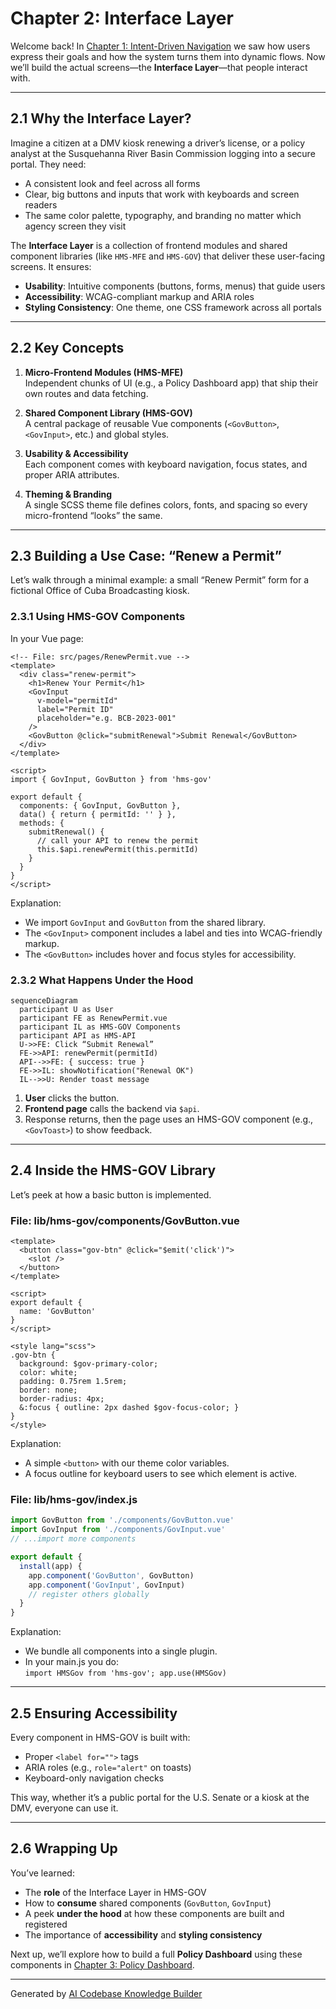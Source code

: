 # Chapter 2: Interface Layer

Welcome back! In [Chapter 1: Intent-Driven Navigation](01_intent_driven_navigation_.md) we saw how users express their goals and how the system turns them into dynamic flows. Now we’ll build the actual screens—the **Interface Layer**—that people interact with.

---

## 2.1 Why the Interface Layer?

Imagine a citizen at a DMV kiosk renewing a driver’s license, or a policy analyst at the Susquehanna River Basin Commission logging into a secure portal. They need:

- A consistent look and feel across all forms  
- Clear, big buttons and inputs that work with keyboards and screen readers  
- The same color palette, typography, and branding no matter which agency screen they visit  

The **Interface Layer** is a collection of frontend modules and shared component libraries (like `HMS-MFE` and `HMS-GOV`) that deliver these user-facing screens. It ensures:

- **Usability**: Intuitive components (buttons, forms, menus) that guide users  
- **Accessibility**: WCAG-compliant markup and ARIA roles  
- **Styling Consistency**: One theme, one CSS framework across all portals  

---

## 2.2 Key Concepts

1. **Micro-Frontend Modules (HMS-MFE)**  
   Independent chunks of UI (e.g., a Policy Dashboard app) that ship their own routes and data fetching.

2. **Shared Component Library (HMS-GOV)**  
   A central package of reusable Vue components (`<GovButton>`, `<GovInput>`, etc.) and global styles.

3. **Usability & Accessibility**  
   Each component comes with keyboard navigation, focus states, and proper ARIA attributes.

4. **Theming & Branding**  
   A single SCSS theme file defines colors, fonts, and spacing so every micro-frontend “looks” the same.

---

## 2.3 Building a Use Case: “Renew a Permit”

Let’s walk through a minimal example: a small “Renew Permit” form for a fictional Office of Cuba Broadcasting kiosk.

### 2.3.1 Using HMS-GOV Components

In your Vue page:

```vue
<!-- File: src/pages/RenewPermit.vue -->
<template>
  <div class="renew-permit">
    <h1>Renew Your Permit</h1>
    <GovInput
      v-model="permitId"
      label="Permit ID"
      placeholder="e.g. BCB-2023-001"
    />
    <GovButton @click="submitRenewal">Submit Renewal</GovButton>
  </div>
</template>

<script>
import { GovInput, GovButton } from 'hms-gov'

export default {
  components: { GovInput, GovButton },
  data() { return { permitId: '' } },
  methods: {
    submitRenewal() {
      // call your API to renew the permit
      this.$api.renewPermit(this.permitId)
    }
  }
}
</script>
```

Explanation:
- We import `GovInput` and `GovButton` from the shared library.
- The `<GovInput>` component includes a label and ties into WCAG-friendly markup.
- The `<GovButton>` includes hover and focus styles for accessibility.

### 2.3.2 What Happens Under the Hood

```mermaid
sequenceDiagram
  participant U as User
  participant FE as RenewPermit.vue
  participant IL as HMS-GOV Components
  participant API as HMS-API
  U->>FE: Click “Submit Renewal”
  FE->>API: renewPermit(permitId)
  API-->>FE: { success: true }
  FE->>IL: showNotification("Renewal OK")
  IL-->>U: Render toast message
```

1. **User** clicks the button.  
2. **Frontend page** calls the backend via `$api`.  
3. Response returns, then the page uses an HMS-GOV component (e.g., `<GovToast>`) to show feedback.

---

## 2.4 Inside the HMS-GOV Library

Let’s peek at how a basic button is implemented.

### File: lib/hms-gov/components/GovButton.vue

```vue
<template>
  <button class="gov-btn" @click="$emit('click')">
    <slot />
  </button>
</template>

<script>
export default {
  name: 'GovButton'
}
</script>

<style lang="scss">
.gov-btn {
  background: $gov-primary-color;
  color: white;
  padding: 0.75rem 1.5rem;
  border: none;
  border-radius: 4px;
  &:focus { outline: 2px dashed $gov-focus-color; }
}
</style>
```

Explanation:
- A simple `<button>` with our theme color variables.
- A focus outline for keyboard users to see which element is active.

### File: lib/hms-gov/index.js

```js
import GovButton from './components/GovButton.vue'
import GovInput from './components/GovInput.vue'
// ...import more components

export default {
  install(app) {
    app.component('GovButton', GovButton)
    app.component('GovInput', GovInput)
    // register others globally
  }
}
```

Explanation:
- We bundle all components into a single plugin.
- In your main.js you do:  
  `import HMSGov from 'hms-gov'; app.use(HMSGov)`

---

## 2.5 Ensuring Accessibility

Every component in HMS-GOV is built with:

- Proper `<label for="">` tags  
- ARIA roles (e.g., `role="alert"` on toasts)  
- Keyboard-only navigation checks  

This way, whether it’s a public portal for the U.S. Senate or a kiosk at the DMV, everyone can use it.

---

## 2.6 Wrapping Up

You’ve learned:

- The **role** of the Interface Layer in HMS-GOV  
- How to **consume** shared components (`GovButton`, `GovInput`)  
- A peek **under the hood** at how these components are built and registered  
- The importance of **accessibility** and **styling consistency**

Next up, we’ll explore how to build a full **Policy Dashboard** using these components in [Chapter 3: Policy Dashboard](03_policy_dashboard_.md).

---

Generated by [AI Codebase Knowledge Builder](https://github.com/The-Pocket/Tutorial-Codebase-Knowledge)